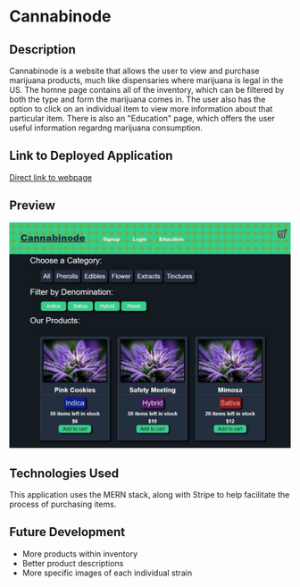 # Cannabinode

## Description
Cannabinode is a website that allows the user to view and purchase marijuana products, much like dispensaries where marijuana is legal in the US. The homne page contains all of the inventory, which can be filtered by both the type and form the marijuana comes in. The user also has the option to click on an individual item to view more information about that particular item. There is also an "Education" page, which offers the user useful information regardng marijuana consumption.

## Link to Deployed Application
[Direct link to webpage](https://cannabinode.herokuapp.com/)

## Preview
![A preview of my portfolio](https://github.com/Hrzonca/cannabinode/blob/main/client//public/images/preview.JPG)

## Technologies Used
This application uses the MERN stack, along with Stripe to help facilitate the process of purchasing items.

## Future Development
* More products within inventory
* Better product descriptions
* More specific images of each individual strain
